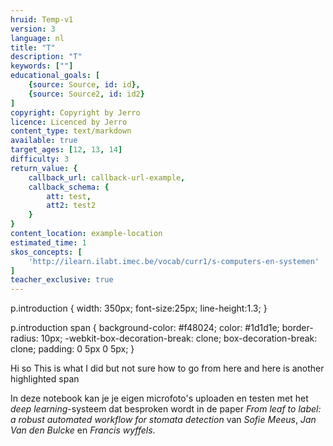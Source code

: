 ```yaml
---
hruid: Temp-v1
version: 3
language: nl
title: "T"
description: "T"
keywords: [""]
educational_goals: [
    {source: Source, id: id}, 
    {source: Source2, id: id2}
]
copyright: Copyright by Jerro
licence: Licenced by Jerro
content_type: text/markdown
available: true
target_ages: [12, 13, 14]
difficulty: 3
return_value: {
    callback_url: callback-url-example,
    callback_schema: {
        att: test,
        att2: test2
    }
}
content_location: example-location
estimated_time: 1
skos_concepts: [
    'http://ilearn.ilabt.imec.be/vocab/curr1/s-computers-en-systemen'
]
teacher_exclusive: true
---
```


p.introduction {
  width: 350px;
  font-size:25px;
  line-height:1.3;
}

p.introduction span {
  background-color: #f48024;
  color: #1d1d1e;
  border-radius: 10px;
  -webkit-box-decoration-break: clone;
  box-decoration-break: clone;
  padding: 0 5px 0 5px;
}

<p class="introduction">Hi so <span>This is what I did but not sure how to go from here</span> and here is another <span>highlighted span</span></p>

<div class="alert alert-box alert-success">
    In deze notebook kan je je eigen microfoto's uploaden en testen met het <em>deep learning</em>-systeem dat besproken wordt in de paper <em>From leaf to label: a robust automated workflow for stomata detection</em> van <em>Sofie Meeus</em>, <em>Jan Van den Bulcke</em> en <em>Francis wyffels</em>.
</div>